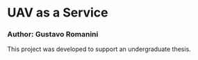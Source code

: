 # UAV as a Service

### Author: Gustavo Romanini

This project was developed to support an undergraduate thesis.